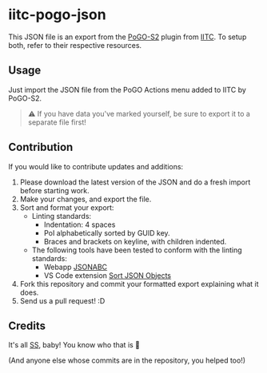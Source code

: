 # iitc-pogo-json

This JSON file is an export from the [PoGO-S2](https://gitlab.com/AlfonsoML/pogo-s2) plugin from [IITC](https://iitc.me/). To setup both, refer to their respective resources.

## Usage

Just import the JSON file from the PoGO Actions menu added to IITC by PoGO-S2.

> ⚠️ If you have data you've marked yourself, be sure to export it to a separate file first!

## Contribution

If you would like to contribute updates and additions:

1. Please download the latest version of the JSON and do a fresh import before starting work.
2. Make your changes, and export the file.
3. Sort and format your export:
    - Linting standards:
        - Indentation: 4 spaces
        - PoI alphabetically sorted by GUID key.
        - Braces and brackets on keyline, with children indented.
    - The following tools have been tested to conform with the linting standards:
        - Webapp [JSONABC](http://novicelab.org/jsonabc/)
        - VS Code extension [Sort JSON Objects](https://marketplace.visualstudio.com/items?itemName=richie5um2.vscode-sort-json)
2. Fork this repository and commit your formatted export explaining what it does.
3. Send us a pull request! :D

## Credits

It's all [SS](https://github.com/SSgithub333), baby! You know who that is 🤴

(And anyone else whose commits are in the repository, you helped too!)
